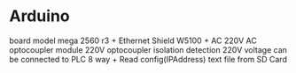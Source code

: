 # Arduino 
board model mega 2560 r3 +
Ethernet Shield W5100 +
AC 220V AC optocoupler module 220V optocoupler isolation detection 220V voltage can be connected to PLC 8 way +
Read config(IPAddress) text file from SD Card 

